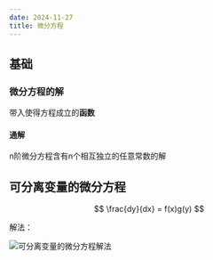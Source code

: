 ```yaml
---
date: 2024-11-27
title: 微分方程
---
```


## 基础

### 微分方程的解

带入使得方程成立的**函数**

#### 通解

n阶微分方程含有n个相互独立的任意常数的解

## 可分离变量的微分方程

$$
\frac{dy}{dx} = f(x)g(y)
$$

解法：

![可分离变量的微分方程解法](/imgs/数学/微积分/可分离变量的微分方程解法.png)
